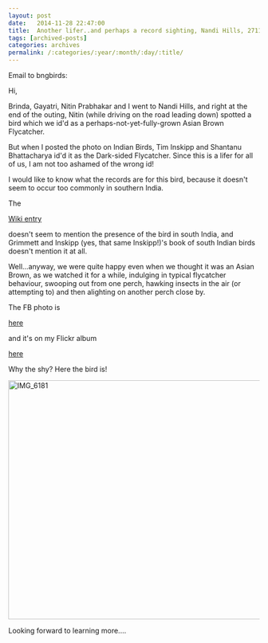 ```yaml
---
layout: post
date:	2014-11-28 22:47:00
title:  Another lifer..and perhaps a record sighting, Nandi Hills, 271114
tags: [archived-posts]
categories: archives
permalink: /:categories/:year/:month/:day/:title/
---
```

Email to bngbirds:

Hi, 

Brinda, Gayatri, Nitin Prabhakar and I went to Nandi Hills, and right at the end of the outing, Nitin (while driving on the road leading down) spotted a bird which we id'd as a perhaps-not-yet-fully-grown Asian Brown Flycatcher.

But when I posted the photo on Indian Birds, Tim Inskipp and Shantanu Bhattacharya id'd it as the Dark-sided Flycatcher. Since this is a lifer for all of us, I am not too ashamed of the wrong id!

I would like to know what the records are for this bird, because it doesn't seem to occur too commonly in southern India.

The 

<a href="http://en.wikipedia.org/wiki/Dark-sided_flycatcher"> Wiki entry </a>

doesn't seem to mention the presence of the bird in south India, and Grimmett and Inskipp (yes, that same Inskipp!)'s book of south Indian birds doesn't mention it at all.

Well...anyway, we were quite happy even when we thought it was an Asian Brown, as we watched it for a while, indulging in typical flycatcher behaviour, swooping out from one perch, hawking insects in the air (or attempting to) and then alighting on another perch close by.

The FB photo is 

<a href="https://www.facebook.com/deemopahan/media_set?set=a.10152598621448878.1073742302.587058877&type=3"> here </a>

and it's on my Flickr album 

<a href="https://www.flickr.com/photos/86494503@N00/15893916091/in/set-72157649494132711"> here </a>

Why the shy? Here the bird is!


<a href="https://www.flickr.com/photos/86494503@N00/15893916091" title="IMG_6181 by mohandep, on Flickr"><img src="https://farm9.staticflickr.com/8590/15893916091_8d1b3bd345_z.jpg" width="640" height="480" alt="IMG_6181"></a>

Looking forward to learning more....
